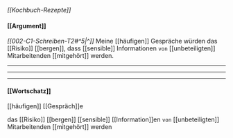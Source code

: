 *[[Kochbuch-Rezepte]]*
#### [[Argument]]

*[[002-C1-Schreiben-T2#^5|^]]* Meine [[häufigen]] Gespräche würden das [[Risiko]] [[bergen]], dass [[sensible]] Informationen `von` [[unbeteiligten]] Mitarbeitenden [[mitgehört]] werden.


---
----
---


#### [[Wortschatz]]
[[häufigen]] [[Gespräch]]e

das [[Risiko]] [[bergen]]
[[sensible]] [[Information]]en 
`von` [[unbeteiligten]] Mitarbeitenden [[mitgehört]] werden

